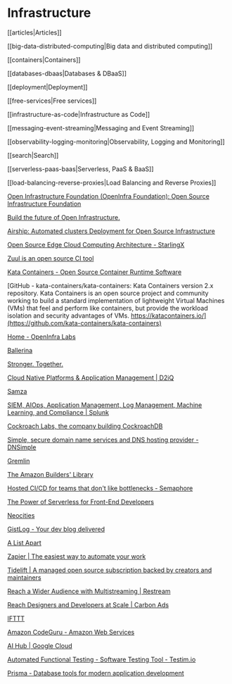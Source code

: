 # Infrastructure

[[articles|Articles]]

[[big-data-distributed-computing|Big data and distributed computing]]

[[containers|Containers]]

[[databases-dbaas|Databases & DBaaS]]

[[deployment|Deployment]]

[[free-services|Free services]]

[[infrastructure-as-code|Infrastructure as Code]]

[[messaging-event-streaming|Messaging and Event Streaming]]

[[observability-logging-monitoring|Observability, Logging and Monitoring]]

[[search|Search]]

[[serverless-paas-baas|Serverless, PaaS & BaaS]]

[[load-balancing-reverse-proxies|Load Balancing and Reverse Proxies]]

[Open Infrastructure Foundation (OpenInfra Foundation): Open Source Infrastructure Foundation](https://openinfra.dev/)

[Build the future of Open Infrastructure.](https://www.openstack.org/)

[Airship: Automated clusters Deployment for Open Source Infrastructure](https://www.airshipit.org/)

[Open Source Edge Cloud Computing Architecture - StarlingX](https://www.starlingx.io/)

[Zuul is an open source CI tool](https://zuul-ci.org/)

[Kata Containers - Open Source Container Runtime Software](https://katacontainers.io/)

[GitHub - kata-containers/kata-containers: Kata Containers version 2.x repository. Kata Containers is an open source project and community working to build a standard implementation of lightweight Virtual Machines (VMs) that feel and perform like containers, but provide the workload isolation and security advantages of VMs. https://katacontainers.io/](https://github.com/kata-containers/kata-containers)

[Home - OpenInfra Labs](https://openinfralabs.org/)

[Ballerina](https://ballerina.io/)

[Stronger. Together.](https://rancher.com/)

[Cloud Native Platforms & Application Management | D2iQ](https://d2iq.com/)

[Samza](http://samza.apache.org/)

[SIEM, AIOps, Application Management, Log Management, Machine Learning, and Compliance | Splunk](https://www.splunk.com/)

[Cockroach Labs, the company building CockroachDB](https://www.cockroachlabs.com/)

[Simple, secure domain name services and DNS hosting provider - DNSimple](https://dnsimple.com/)

[Gremlin](https://www.gremlin.com/comnunity)

[The Amazon Builders' Library](https://aws.amazon.com/builders-library/?cards-body.sort-by=item.additionalFields.customSort&cards-body.sort-order=asc)

[Hosted CI/CD for teams that don't like bottlenecks - Semaphore](https://semaphoreci.com/)

[The Power of Serverless for Front-End Developers](https://serverless.css-tricks.com/)

[Neocities](https://neocities.org/)

[GistLog - Your dev blog delivered](https://gistlog.co/)

[A List Apart](https://alistapart.com/)

[Zapier | The easiest way to automate your work](https://zapier.com/)

[Tidelift | A managed open source subscription backed by creators and maintainers](https://tidelift.com/)

[Reach a Wider Audience with Multistreaming | Restream](https://restream.io/)

[Reach Designers and Developers at Scale | Carbon Ads](https://www.carbonads.net/)

[IFTTT](https://ifttt.com/)

[Amazon CodeGuru - Amazon Web Services](https://aws.amazon.com/codeguru/)

[AI Hub | Google Cloud](https://cloud.google.com/ai-hub/)

[Automated Functional Testing - Software Testing Tool - Testim.io](https://www.testim.io/)

[Prisma - Database tools for modern application development](https://www.prisma.io/)
